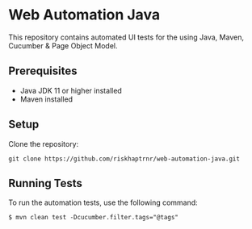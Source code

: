 # Web Automation Java
This repository contains automated UI tests for the using Java, Maven, Cucumber & Page Object Model.
## Prerequisites
* Java JDK 11 or higher installed
* Maven installed
## Setup
Clone the repository:
```console
git clone https://github.com/riskhaptrnr/web-automation-java.git
```
## Running Tests
To run the automation tests, use the following command:
```console
$ mvn clean test -Dcucumber.filter.tags="@tags" 
```
